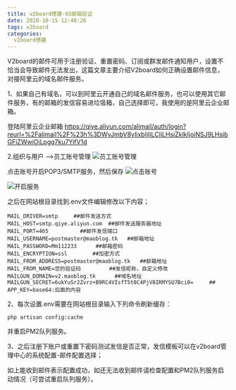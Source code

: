 ```yaml
---
title: v2board搭建-03邮箱验证
date: 2020-10-15 12:40:26
tags: v2board
categories:
  v2board搭建
---
```

V2board的邮件可用于注册验证、重置密码、订阅或群发邮件通知用户，设置不恰当会导致邮件无法发出，这篇文章主要介绍V2board如何正确设置邮件信息，对接阿里云的域名邮件服务。

1、如果自己有域名，可以到阿里云开通自己的域名邮件服务，也可以使用其它邮件服务，有的邮箱的发信容易进垃圾箱，自己选择即可，我使用的是阿里云企业邮箱。
    
登陆阿里云企业邮箱
    https://qiye.aliyun.com/alimail/auth/login?reurl=%2Falimail%2F%23h%3DWyJmbV8yIixbIjIiLCIiLHsiZklkIjoiNSJ9LHsibGFiZWwiOiLpgq7ku7YifV1d

2.组织与用户 -->员工账号管理
![](https://niupic.com/images/2020/10/15/8Srb.JPG "员工账号管理")

点击账号开启POP3/SMTP服务，然后保存
![](https://niupic.com/images/2020/10/15/8Srd.JPG "点击账号")

![](https://niupic.com/images/2020/10/15/8Sre.JPG "开启服务")


之后在网站根目录找到.env文件编辑修改以下内容；
```linux
MAIL_DRIVER=smtp     ##邮件发送方式
MAIL_HOST=smtp.qiye.aliyun.com  ##邮件发送服务器地址
MAIL_PORT=465          ##邮件发信端口
MAIL_USERNAME=postmaster@maoblog.tk   ##邮箱地址
MAIL_PASSWORD=Mm112233      ##邮箱密码
MAIL_ENCRYPTION=ssl        ##加密方式
MAIL_FROM_ADDRESS=postmaster@maoblog.tk   ##邮箱地址
MAIL_FROM_NAME=您的验证码         ##发信昵称，自定义修改
MAILGUN_DOMAIN=v2.maoblog.tk      ##域名地址
MAILGUN_SECRET=6ukYuSr2Zvrz+B9RC4VIsfT5t0C4PjV8IRMYSU7Bci0=     ## APP_KEY=base64:后面的内容
```

2、每次设置.env需要在网站根目录输入下列命令刷新缓存：
```linux
php artisan config:cache
```
并重启PM2队列服务。

3、之后注册下账户或重置下密码测试发信是否正常，发信模板可以在v2board管理中心的系统配置-邮件配置选择；

如上能收到邮件表示配置成功，如还无法收到邮件请检查配置和PM2队列服务启动情况（可尝试重启队列服务）。

